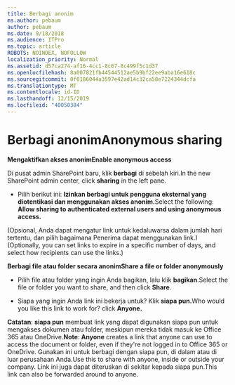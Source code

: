 ```yaml
---
title: Berbagi anonim
ms.author: pebaum
author: pebaum
ms.date: 9/18/2018
ms.audience: ITPro
ms.topic: article
ROBOTS: NOINDEX, NOFOLLOW
localization_priority: Normal
ms.assetid: d57ca274-af16-4cc1-8c67-8c499f5c1d37
ms.openlocfilehash: 8a007821fb44544512ae5b9bf22ee9aba16e618c
ms.sourcegitcommit: 0f0186044a3597e42ad14c32ca58e7224344dcfa
ms.translationtype: MT
ms.contentlocale: id-ID
ms.lasthandoff: 12/15/2019
ms.locfileid: "40050384"
---
```

# <a name="anonymous-sharing"></a><span data-ttu-id="7d716-102">Berbagi anonim</span><span class="sxs-lookup"><span data-stu-id="7d716-102">Anonymous sharing</span></span>

 <span data-ttu-id="7d716-103">**Mengaktifkan akses anonim**</span><span class="sxs-lookup"><span data-stu-id="7d716-103">**Enable anonymous access**</span></span>
  
<span data-ttu-id="7d716-104">Di pusat admin SharePoint baru, klik **berbagi** di sebelah kiri.</span><span class="sxs-lookup"><span data-stu-id="7d716-104">In the new SharePoint admin center, click **sharing** in the left pane.</span></span> 
  
- <span data-ttu-id="7d716-105">Pilih berikut ini: **Izinkan berbagi untuk pengguna eksternal yang diotentikasi dan menggunakan akses anonim.**</span><span class="sxs-lookup"><span data-stu-id="7d716-105">Select the following: **Allow sharing to authenticated external users and using anonymous access.**</span></span>
  
<span data-ttu-id="7d716-106">(Opsional, Anda dapat mengatur link untuk kedaluwarsa dalam jumlah hari tertentu, dan pilih bagaimana Penerima dapat menggunakan link.)</span><span class="sxs-lookup"><span data-stu-id="7d716-106">(Optionally, you can set links to expire in a specific number of days, and select how recipients can use the links.)</span></span>
    
 <span data-ttu-id="7d716-107">**Berbagi file atau folder secara anonim**</span><span class="sxs-lookup"><span data-stu-id="7d716-107">**Share a file or folder anonymously**</span></span>
  
- <span data-ttu-id="7d716-108">Pilih file atau folder yang ingin Anda bagikan, lalu klik **bagikan**.</span><span class="sxs-lookup"><span data-stu-id="7d716-108">Select the file or folder you want to share, and then click **Share**.</span></span> 
    
- <span data-ttu-id="7d716-109">Siapa yang ingin Anda link ini bekerja untuk? Klik **siapa pun.**</span><span class="sxs-lookup"><span data-stu-id="7d716-109">Who would you like this link to work for? click **Anyone.**</span></span>
  
 <span data-ttu-id="7d716-110">**Catatan**: **siapa pun** membuat link yang dapat digunakan siapa pun untuk mengakses dokumen atau folder, meskipun mereka tidak masuk ke Office 365 atau OneDrive.</span><span class="sxs-lookup"><span data-stu-id="7d716-110">**Note**: **Anyone** creates a link that anyone can use to access the document or folder, even if they're not logged in to Office 365 or OneDrive.</span></span> <span data-ttu-id="7d716-111">Gunakan ini untuk berbagi dengan siapa pun, di dalam atau di luar perusahaan Anda.</span><span class="sxs-lookup"><span data-stu-id="7d716-111">Use this to share with anyone, inside or outside your company.</span></span> <span data-ttu-id="7d716-112">Link ini juga dapat diteruskan di sekitar kepada siapa pun.</span><span class="sxs-lookup"><span data-stu-id="7d716-112">This link can also be forwarded around to anyone.</span></span> 
    

